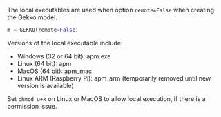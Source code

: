 The local executables are used when option `remote=False` when creating the Gekko model.

```python
m = GEKKO(remote=False)
```

Versions of the local executable include:

- Windows (32 or 64 bit): apm.exe
- Linux (64 bit): apm
- MacOS (64 bit): apm_mac
- Linux ARM (Raspberry Pi): apm_arm (temporarily removed until new version is available)

Set `chmod u+x` on Linux or MacOS to allow local execution, if there is a permission issue.
